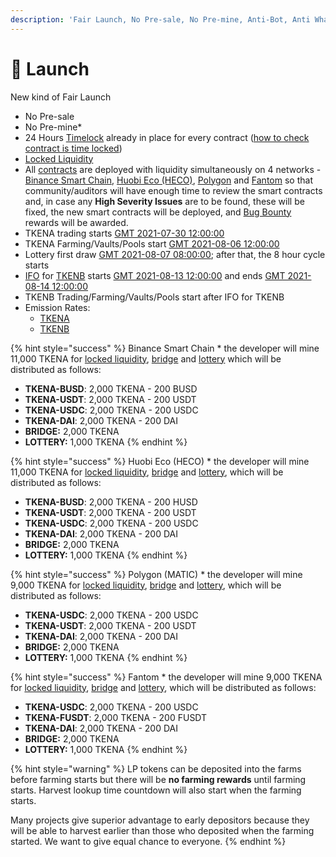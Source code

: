 ```yaml
---
description: 'Fair Launch, No Pre-sale, No Pre-mine, Anti-Bot, Anti Whale'
---
```


# 🚀 Launch

New kind of Fair Launch

* No Pre-sale
* No Pre-mine\*
* 24 Hours [Timelock](security/timelock.md) already in place for every contract \([how to check contract is time locked](https://galaxyfinance.one/how-to-verify-contract-owner-is-timelock.mp4)\)
* [Locked Liquidity](features/locked-liquidity.md)
* All [contracts](tokenomics/contracts.md) are deployed with liquidity simultaneously on 4 networks - [Binance Smart Chain](https://www.binance.org/en/smartChain), [Huobi Eco \(HECO\)](https://www.hecochain.com/en-us/), [Polygon](https://polygon.technology/) and [Fantom](https://fantom.foundation/) so that community/auditors will have enough time to review the smart contracts and, in case any **High Severity Issues** are to be found, these will be fixed, the new smart contracts will be deployed, and [Bug Bounty](security/bug-bounty.md) rewards will be awarded.
* TKENA trading starts [GMT 2021-07-30 12:00:00](https://www.timeanddate.com/countdown/generic?iso=2021-07-30T12:00:00Z&font=sanserif&p0=769&csz=0&msg=DEFIFinance.one%20|%20TKENA%20trading)
* TKENA Farming/Vaults/Pools start [GMT 2021-08-06 12:00:00](https://www.timeanddate.com/countdown/generic?iso=2021-08-06T12:00:00Z&font=sanserif&p0=769&csz=0&msg=DEFIFinance.one%20|%20TKENA%20Farming)
* Lottery first draw [GMT 2021-08-07 08:00:00](https://www.timeanddate.com/countdown/generic?iso=2021-08-06T12:00:00Z&font=sanserif&p0=769&csz=0&msg=DEFIFinance.one%20|%20Lottery); after that, the 8 hour cycle starts
* [IFO](features/tkenb-ifo.md) for [TKENB](tokenomics/tkenb.md) starts [GMT 2021-08-13 12:00:00](https://www.timeanddate.com/countdown/generic?iso=2021-08-13T12:00:00Z&font=sanserif&p0=769&csz=0&msg=DEFIFinance.one%20|%20IFO%20TKENB) and ends [GMT 2021-08-14 12:00:00](https://www.timeanddate.com/countdown/generic?iso=2021-08-14T12:00:00Z&font=sanserif&p0=769&csz=0&msg=DEFIFinance.one%20|%20IFO%20TKENB%20END)
* TKENB Trading/Farming/Vaults/Pools start after IFO for TKENB
* Emission Rates:
  * [TKENA](tokenomics/tkenb.md)
  * [TKENB](tokenomics/tkena.md)

{% hint style="success" %}
Binance Smart Chain \* the developer will mine 11,000 TKENA for [locked liquidity](features/locked-liquidity.md), [bridge](features/token-bridge.md) and [lottery](features/lottery.md) which will be distributed as follows:

* **TKENA-BUSD**: 2,000 TKENA - 200 BUSD
* **TKENA-USDT**: 2,000 TKENA - 200 USDT
* **TKENA-USDC**: 2,000 TKENA - 200 USDC
* **TKENA-DAI**:     2,000 TKENA - 200 DAI
* **BRIDGE:**            2,000 TKENA
* **LOTTERY:**         1,000 TKENA
{% endhint %}

{% hint style="success" %}
Huobi Eco \(HECO\) \* the developer will mine 11,000 TKENA for [locked liquidity](features/locked-liquidity.md), [bridge](features/token-bridge.md) and [lottery](features/lottery.md), which will be distributed as follows:

* **TKENA-BUSD**: 2,000 TKENA - 200 HUSD
* **TKENA-USDT**: 2,000 TKENA - 200 USDT
* **TKENA-USDC**: 2,000 TKENA - 200 USDC
* **TKENA-DAI**:     2,000 TKENA - 200 DAI
* **BRIDGE:**            2,000 TKENA
* **LOTTERY:**         1,000 TKENA
{% endhint %}

{% hint style="success" %}
Polygon \(MATIC\) \* the developer will mine 9,000 TKENA for [locked liquidity](features/locked-liquidity.md), [bridge](features/token-bridge.md) and [lottery](features/lottery.md), which will be distributed as follows:

* **TKENA-USDC**: 2,000 TKENA - 200 USDC
* **TKENA-USDT**: 2,000 TKENA - 200 USDT
* **TKENA-DAI**:     2,000 TKENA - 200 DAI
* **BRIDGE:**            2,000 TKENA
* **LOTTERY:**         1,000 TKENA
{% endhint %}

{% hint style="success" %}
Fantom \* the developer will mine 9,000 TKENA for [locked liquidity](features/locked-liquidity.md), [bridge](features/token-bridge.md) and [lottery](features/lottery.md), which will be distributed as follows:

* **TKENA-USDC**:   2,000 TKENA - 200 USDC
* **TKENA-FUSDT**: 2,000 TKENA - 200 FUSDT
* **TKENA-DAI**:       2,000 TKENA - 200 DAI
* **BRIDGE:**              2,000 TKENA
* **LOTTERY:**           1,000 TKENA
{% endhint %}

{% hint style="warning" %}
LP tokens can be deposited into the farms before farming starts but there will be **no farming rewards** until farming starts. Harvest lookup time countdown will also start when the farming starts.

Many projects give superior advantage to early depositors because they will be able to harvest earlier than those who deposited when the farming started. We want to give equal chance to everyone.
{% endhint %}

​

​

​

